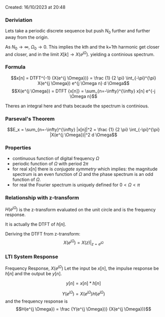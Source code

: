 Created: 16/10/2023 at 20:48

### Deriviation
Lets take a periodic discrete sequence but push $N_0$ further and further away from the origin.

As $N_0 \to \infty$, $\Omega_0 \to 0$. This implies the kth and the k+1th harmonic get closer and closer, and in the limit $X[k] \to X(e^{j \Omega})$. yielding a continious spectrum.

### Formula
$$x[n] = DTFT^{-1} {X(e^{j \Omega})} = \frac {1} {2 \pi} \int_{-\pi}^{\pi} X(e^{j \Omega}) e^{j \Omega n} d \Omega$$
$$X(e^{j \Omega}) = DTFT {x[n]} = \sum_{n=-\infty}^{\infty} x[n] e^{-j \Omega n}$$

Theres an integral here and thats becaude the spectrum is continious.

### Parseval's Theorem
$$E_x = \sum_{n=-\infty}^{\infty} |x[n]|^2 = \frac {1} {2 \pi} \int_{-\pi}^{\pi} |X(e^{j \Omega})|^2 d \Omega$$

### Properties
- continuous function of digital frequency $\Omega$
- periodic function of $\Omega$ with period $2 \pi$
- for real x[n] there is *conjugate symmetry* which implies:
the magnitude spectrum is an even function of $\Omega$ and the phase spectrum is an odd function of $\Omega$.
- for real the Fourier spectrum is uniquely defined for $0 < \Omega < \pi$

### Relationship with z-transform
$H(e^{j \Omega})$ is the z-transform evaluated on the unit circle and is the frequency response.

It is actually the DTFT of $h[n]$.

Deriving the DTFT from z-transform:
$$X(e^{j \Omega}) = X(z)|_{z = e^{j \Omega}}$$

### LTI System Response
Frequency Response, $X(e^{j \Omega})$
Let the input be $x[n]$, the impulse response be $h[n]$ and the output be $y[n]$.

$$y[n] = x[n] * h[n]$$

$$Y(e^{j \Omega}) = X(e^{j \Omega}) H(e^{j \Omega})$$
and the frequency response is
$$H(e^{j \Omega}) = \frac {Y(e^{j \Omega})} {X(e^{j \Omega})}$$
